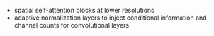 - spatial self-attention blocks at lower resolutions
- adaptive normalization layers to inject conditional information and channel counts for convolutional layers

